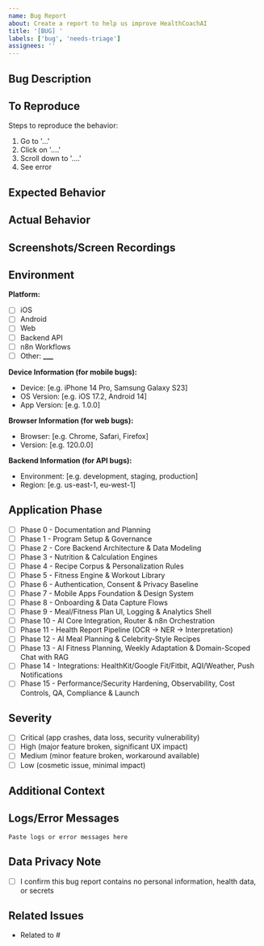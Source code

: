 ```yaml
---
name: Bug Report
about: Create a report to help us improve HealthCoachAI
title: '[BUG] '
labels: ['bug', 'needs-triage']
assignees: ''
---
```


## Bug Description

<!-- A clear and concise description of what the bug is -->

## To Reproduce

Steps to reproduce the behavior:

1. Go to '...'
2. Click on '....'
3. Scroll down to '....'
4. See error

## Expected Behavior

<!-- A clear and concise description of what you expected to happen -->

## Actual Behavior

<!-- A clear and concise description of what actually happened -->

## Screenshots/Screen Recordings

<!-- If applicable, add screenshots or screen recordings to help explain your problem -->

## Environment

**Platform:**

- [ ] iOS
- [ ] Android
- [ ] Web
- [ ] Backend API
- [ ] n8n Workflows
- [ ] Other: ****\_\_\_****

**Device Information (for mobile bugs):**

- Device: [e.g. iPhone 14 Pro, Samsung Galaxy S23]
- OS Version: [e.g. iOS 17.2, Android 14]
- App Version: [e.g. 1.0.0]

**Browser Information (for web bugs):**

- Browser: [e.g. Chrome, Safari, Firefox]
- Version: [e.g. 120.0.0]

**Backend Information (for API bugs):**

- Environment: [e.g. development, staging, production]
- Region: [e.g. us-east-1, eu-west-1]

## Application Phase

<!-- Which phase of the application does this bug affect? -->

- [ ] Phase 0 - Documentation and Planning
- [ ] Phase 1 - Program Setup & Governance
- [ ] Phase 2 - Core Backend Architecture & Data Modeling
- [ ] Phase 3 - Nutrition & Calculation Engines
- [ ] Phase 4 - Recipe Corpus & Personalization Rules
- [ ] Phase 5 - Fitness Engine & Workout Library
- [ ] Phase 6 - Authentication, Consent & Privacy Baseline
- [ ] Phase 7 - Mobile Apps Foundation & Design System
- [ ] Phase 8 - Onboarding & Data Capture Flows
- [ ] Phase 9 - Meal/Fitness Plan UI, Logging & Analytics Shell
- [ ] Phase 10 - AI Core Integration, Router & n8n Orchestration
- [ ] Phase 11 - Health Report Pipeline (OCR → NER → Interpretation)
- [ ] Phase 12 - AI Meal Planning & Celebrity-Style Recipes
- [ ] Phase 13 - AI Fitness Planning, Weekly Adaptation & Domain-Scoped Chat
      with RAG
- [ ] Phase 14 - Integrations: HealthKit/Google Fit/Fitbit, AQI/Weather, Push
      Notifications
- [ ] Phase 15 - Performance/Security Hardening, Observability, Cost Controls,
      QA, Compliance & Launch

## Severity

- [ ] Critical (app crashes, data loss, security vulnerability)
- [ ] High (major feature broken, significant UX impact)
- [ ] Medium (minor feature broken, workaround available)
- [ ] Low (cosmetic issue, minimal impact)

## Additional Context

<!-- Add any other context about the problem here -->

## Logs/Error Messages

<!-- If applicable, add relevant logs or error messages -->

```
Paste logs or error messages here
```

## Data Privacy Note

<!-- ⚠️ IMPORTANT: Do not include any personal information, health data, or secrets in this bug report -->

- [ ] I confirm this bug report contains no personal information, health data,
      or secrets

## Related Issues

<!-- Link to any related issues -->

- Related to #
